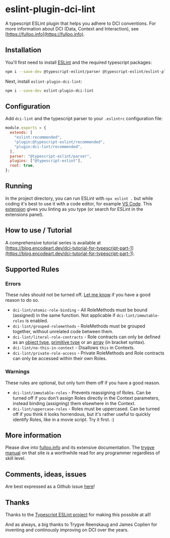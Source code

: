 # eslint-plugin-dci-lint

A typescript ESLint plugin that helps you adhere to DCI conventions. For more information about DCI (Data, Context and Interaction), see [https://fulloo.info](https://fulloo.info).

## Installation

You'll first need to install [ESLint](https://eslint.org/) and the required typescript packages:

```sh
npm i --save-dev @typescript-eslint/parser @typescript-eslint/eslint-plugin eslint typescript
```

Next, install `eslint-plugin-dci-lint`:

```sh
npm i --save-dev eslint-plugin-dci-lint
```

## Configuration

Add `dci-lint` and the typescript parser to your `.eslintrc` configuration file:

```js
module.exports = {
  extends: [
    "eslint:recommended",
    "plugin:@typescript-eslint/recommended",
    "plugin:dci-lint/recommended",
  ],
  parser: "@typescript-eslint/parser",
  plugins: ["@typescript-eslint"],
  root: true,
};
```

## Running

In the project directory, you can run ESLint with `npx eslint .` but while coding it's best to use it with a code editor, for example [VS Code](https://code.visualstudio.com/). This [extension](https://marketplace.visualstudio.com/items?itemName=dbaeumer.vscode-eslint) gives you linting as you type (or search for ESLint in the extensions panel).

## How to use / Tutorial

A comprehensive tutorial series is available at [https://blog.encodeart.dev/dci-tutorial-for-typescript-part-1](https://blog.encodeart.dev/dci-tutorial-for-typescript-part-1).

## Supported Rules

### Errors

These rules should not be turned off. [Let me know](https://github.com/ciscoheat/eslint-plugin-dci-lint/issues) if you have a good reason to do so.

- `dci-lint/atomic-role-binding` - All RoleMethods must be bound (assigned) in the same function. Not applicable if `dci-lint/immutable-roles` is enabled.
- `dci-lint/grouped-rolemethods` - RoleMethods must be grouped together, without unrelated code between them.
- `dci-lint/literal-role-contracts` - Role contracts can only be defined as an [object type](https://www.typescriptlang.org/docs/handbook/2/objects.html), [primitive type](https://www.typescriptlang.org/docs/handbook/2/everyday-types.html#the-primitives-string-number-and-boolean) or an [array](https://www.typescriptlang.org/docs/handbook/2/everyday-types.html#arrays) (in bracket syntax).
- `dci-lint/no-this-in-context` - Disallows `this` in Contexts.
- `dci-lint/private-role-access` - Private RoleMethods and Role contracts can only be accessed within their own Roles.

### Warnings

These rules are optional, but only turn them off if you have a good reason.

- `dci-lint/immutable-roles` - Prevents reassigning of Roles. Can be turned off if you don't assign Roles directly in the Context parameters, instead binding (assigning) them elsewhere in the Context.
- `dci-lint/uppercase-roles` - Roles must be uppercased. Can be turned off if you think it looks horrendous, but it's rather useful to quickly identify Roles, like in a movie script. Try it first. :)

## More information

Please dive into [fulloo.info](https://fulloo.info/) and its extensive documentation. The [trygve manual](https://fulloo.info/Documents/trygve/trygve1.html) on that site is a worthwhile read for any programmer regardless of skill level.

## Comments, ideas, issues

Are best expressed as a Github issue [here](https://github.com/ciscoheat/eslint-plugin-dci-lint/issues)!

## Thanks

Thanks to the [Typescript ESLint project](https://typescript-eslint.io/) for making this possible at all!

And as always, a big thanks to Trygve Reenskaug and James Coplien for inventing and continously improving on DCI over the years.

